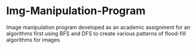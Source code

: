 # Img-Manipulation-Program
Image manipulation program developed as an academic assignment for an algorithms first using BFS and DFS to create various patterns of flood-fill algorithms for images
